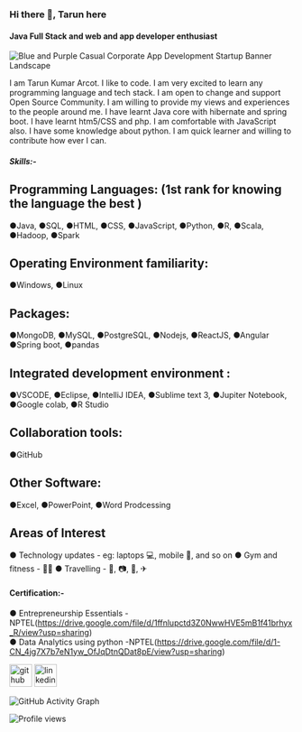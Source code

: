 ### Hi there 👋, Tarun here
#### Java Full Stack and web and app developer enthusiast
![Blue and Purple Casual Corporate App Development Startup Banner Landscape](https://user-images.githubusercontent.com/90604026/195963211-61c30142-a7e6-4c83-821c-9f94c58d787f.png)

I am Tarun Kumar Arcot. I like to code. I am very excited to learn any programming language and tech stack. I am open to change and support Open Source Community. I am willing to provide my views and experiences to the people around me. I have learnt Java core with hibernate and spring boot. I have learnt htm5/CSS and php. I am comfortable with JavaScript also. I have some knowledge about python. I am quick learner and willing to contribute how ever I can. 

##### Skills:- 

## Programming Languages:  (1st rank for knowing the language the best )
  ●Java, 
  ●SQL,
  ●HTML, 
  ●CSS, 
  ●JavaScript, 
  ●Python, 
  ●R, 
  ●Scala, 
  ●Hadoop, 
  ●Spark

## Operating Environment familiarity: 
  ●Windows, 
  ●Linux 

## Packages: 
  ●MongoDB, 
  ●MySQL, 
  ●PostgreSQL, 
  ●Nodejs, 
  ●ReactJS, 
  ●Angular
  ●Spring boot,
  ●pandas 

## Integrated development environment : 
  ●VSCODE, 
  ●Eclipse, 
  ●IntelliJ IDEA, 
  ●Sublime text 3, 
  ●Jupiter Notebook, 
  ●Google colab,
  ●R Studio

## Collaboration tools: 
  ●GitHub

## Other Software: 
  ●Excel, 
  ●PowerPoint, 
  ●Word Prodcessing

## Areas of Interest 
●	Technology updates - eg: laptops 💻, mobile 📱, and so on
●	Gym and fitness - 🤸‍♀️
●	Travelling - 🚕, 📷, 🚆, ✈

#### Certification:-
●	Entrepreneurship Essentials -NPTEL(https://drive.google.com/file/d/1ffnlupctd3Z0NwwHVE5mB1f41brhyx_R/view?usp=sharing)   
●	Data Analytics using python -NPTEL(https://drive.google.com/file/d/1-CN_4jg7X7b7eN1yw_OfJqDtnQDat8pE/view?usp=sharing)


[<img src='https://cdn.jsdelivr.net/npm/simple-icons@3.0.1/icons/github.svg' alt='github' height='40'>](https://github.com/Tarun-Kumar-Arcot)  [<img src='https://cdn.jsdelivr.net/npm/simple-icons@3.0.1/icons/linkedin.svg' alt='linkedin' height='40' target="_blank">](https://www.linkedin.com/in//tarun-kumar-arcot-81b119168//)  

![GitHub Activity Graph](https://activity-graph.herokuapp.com/graph?username=Tarun-Kumar-Arcot)  

![Profile views](https://gpvc.arturio.dev/Tarun-Kumar-Arcot)  
